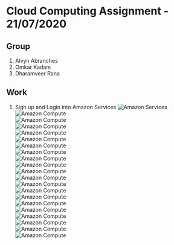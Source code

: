 # Cloud Computing Assignment - 21/07/2020

## Group
1. Alvyn Abranches
2. Omkar Kadam
3. Dharamveer Rana

## Work
1. Sign up and Login into Amazon Services
![Amazon Services](docs/1.jpg)<br> 
![Amazon Compute](docs/1.png)<br>
![Amazon Compute](docs/2.png)<br>
![Amazon Compute](docs/3.png)<br>
![Amazon Compute](docs/4.png)<br>
![Amazon Compute](docs/5.png)<br>
![Amazon Compute](docs/6.png)<br>
![Amazon Compute](docs/7.png)<br>
![Amazon Compute](docs/8.png)<br>
![Amazon Compute](docs/9.png)<br>
![Amazon Compute](docs/10.png)<br>
![Amazon Compute](docs/11.png)<br>
![Amazon Compute](docs/12.png)<br>
![Amazon Compute](docs/13.png)<br>
![Amazon Compute](docs/14.png)<br>
![Amazon Compute](docs/15.png)<br>
![Amazon Compute](docs/16.png)<br>
![Amazon Compute](docs/17.png)<br>
![Amazon Compute](docs/18.png)<br>
![Amazon Compute](docs/19.png)<br>
![Amazon Compute](docs/20.png)<br>
![]()<br>
![]()<br>
